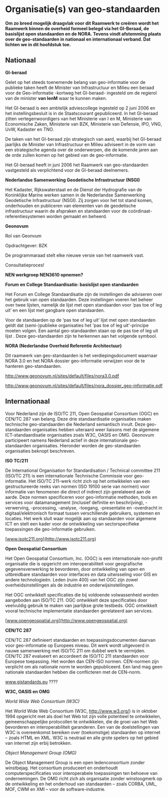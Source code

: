 # Organisatie(s) van geo-standaarden

**Om zo breed mogelijk draagvlak voor dit Raamwerk te creëren wordt het Raamwerk
binnen de overheid formeel belegd via het GI-Beraad, de basislijst open
standaarden en de NORA. Tevens vindt afstemming plaats over de geo-standaarden
in nationaal en internationaal verband. Dat lichten we in dit hoofdstuk toe.**

## Nationaal

**GI-beraad**

Gelet op het steeds toenemende belang van geo-informatie voor de publieke taken
heeft de Minister van Infrastructuur en Milieu een beraad voor de Geo-informatie
-kortweg het GI-beraad- ingesteld om de regierol van de minister **van IenM**
waar te kunnen maken.

Het GI-beraad is een ambtelijk adviescollege ingesteld op 2 juni 2006 en het
instellingsbesluit is in de Staatscourant gepubliceerd. In het GI-beraad zitten
vertegenwoordigers van het Ministerie van I en M, Ministerie van Economische
Zaken, Ministerie van BZK, Ministerie van Defensie, IPO, VNG, UvW, Kadaster en
TNO.

De taken van het GI-beraad zijn strategisch van aard, waarbij het GI-beraad
jaarlijks de Minister van Infrastructuur en Milieu adviseert in de vorm van een
strategische agenda over de onderwerpen, die de komende jaren aan de orde zullen
komen op het gebied van de geo-informatie.

Het GI-beraad heeft in juni 2006 het Raamwerk van geo-standaarden vastgesteld
als verplichtend voor de GI-beraad deelnemers.

**Nederlandse Samenwerking Geodetische Infrastructuur (NSGI)**

Het Kadaster, Rijkswaterstaat en de Dienst der Hydrografie van de Koninklijke
Marine werken samen in de Nederlandse Samenwerking Geodetische Infrastructuur
(NSGI). Zij zorgen voor het tot stand komen, onderhouden en publiceren van
elementen van de geodetische infrastructuur waarin de afspraken en standaarden
voor de coördinaat-referentiesystemen worden gemaakt en beheerd.

**Geonovum**

Rol van Geonvum

Opdrachtgever: BZK

De programmaraad stelt elke nieuwe versie van het raamwerk vast.

Consultatieproces!

**NEN werkgroep NEN3610 opnemen?**

**Forum en College Standaardisatie: basislijst open standaarden**

Het Forum en College Standaardisatie zijn de instellingen die adviseren over het
gebruik van open standaarden. Deze instellingen voeren het beheer over twee
lijsten, namelijk de lijst met open standaarden voor ‘pas toe of leg uit’ en een
lijst met gangbare open standaarden.

Voor de standaarden op de ‘pas toe of leg uit’ lijst met open standaarden geldt
dat (semi-)publieke organisaties het 'pas toe of leg uit'-principe moeten
volgen. Een aantal geo-standaarden staan op de pas toe of leg uit lijst . Deze
geo-standaarden zijn te herkennen aan het volgende symbool.

**NORA (Nederlandse Overheid Referentie Architectuur)**

Dit raamwerk van geo-standaarden is het verdiepingsdocument waarnaar NORA 3.0 en
het NORA dossier geo-informatie verwijzen voor de te hanteren geo-standaarden.

<http://www.geonovum.nl/sites/default/files/nora3.0.pdf>

<http://www.geonovum.nl/sites/default/files/nora_dossier_geo-informatie.pdf>

## Internationaal

Voor Nederland zijn de ISO/TC 211, Open Geospatial Consortium (OGC) en CEN/TC
287 van belang. Deze drie standaardisatie organisaties maken technische
geo-standaarden die Nederland semantisch invult. Deze geo-standaarden
organisaties hebben uiteraard weer liaisons met de algemene ICT-standaardisatie
organisaties zoals W3C, OASIS en OMG. Geonovum participeert namens Nederland
actief in deze internationale geo-standaarden organisaties. Hieronder worden de
geo-standaarden organisaties beknopt beschreven.

**ISO TC/211**

De International Organisation for Standardisation / Technical committee 211
(ISO/TC 211) is een internationale Technische Commissie voor geo-informatie. Het
ISO/TC 211-werk richt zich op het ontwikkelen van een gestructureerde reeks van
normen (ISO 19100 serie van normen) voor informatie van fenomenen die direct of
indirect zijn gerelateerd aan de aarde. Deze normen specificeren voor
geo-informatie methoden, tools en services voor datamanagement (inclusief
definitie en beschrijving), -verwerving, -processing, -analyse, -toegang,
-presentatie en -overdracht in digitaal/elektronisch formaat tussen
verschillende gebruikers, systemen en locaties. Het werk sluit waar mogelijk aan
op standaarden voor algemene ICT en stelt een kader voor de ontwikkeling van
sectorspecifieke toepassingen die geo-informatie gebruiken.

[www.isotc211.org](http://www.isotc211.org)

**Open Geospatial Consortium**

Het Open Geospatial Consortium, Inc. (OGC) is een internationale non-profit
organisatie die is opgericht om interoperabiliteit voor geografische
gegevensverwerking te bevorderen, door ontwikkeling van open en uitbreidbare
standaarden voor interfaces en data uitwisseling voor GIS en andere
technologieën. Leden (ruim 400) van het OGC zijn zowel overheidsinstellingen als
de industrie en onderwijsinstellingen.

Het OGC ontwikkelt specificaties die bij voldoende volwassenheid worden
aangeboden aan ISO/TC 211. OGC ontwikkelt deze specificaties door veelvuldig
gebruik te maken van jaarlijkse grote testbeds. OGC ontwikkelt vooral technische
implementatie standaarden gerelateerd aan services.

[www.opengeospatial.org](http://www.opengeospatial.org)

**CEN/TC 287**

CEN/TC 287 definieert standaarden en toepassingsdocumenten daarvan voor
geo-informatie op Europees niveau. Dit werk wordt uitgevoerd in nauwe
samenwerking met ISO/TC 211 om dubbel werk te vermijden. CEN/TC 287 evalueert en
accordeert de ISO/TC 211 standaarden voor Europese toepassing. Het worden dan
CEN-ISO normen. CEN-normen zijn verplicht om als nationale norm te worden
gepubliceerd. Een land mag geen nationale standaarden hebben die conflicteren
met de CEN-norm.

www.gistandards.eu ????

**W3C, OASIS en OMG**

*World Wide Web Consortium (W3C)*

Het World Wide Web Consortium (W3C, <http://www.w3.org/>) is in oktober 1994
opgericht met als doel het Web tot zijn volle potentieel te ontwikkelen,
gemeenschappelijke protocollen te ontwikkelen, die de groei van het Web
bevorderen en interoperabiliteit garanderen. Een van de doelstellingen van W3C
is overeenkomst bereiken over (toekomstige) standaarden op internet – zoals HTML
en XML. W3C is neutraal en alle grote spelers op het gebied van internet zijn
erbij betrokken.

*Object Management Group (OMG)*

De Object Management Group is een open ledenconsortium zonder winstbejag. Het
consortium produceert en onderhoudt computerspecificaties voor interoperabele
toepassingen ten behoeve van ondernemingen. De OMG richt zich als organisatie
zonder winstoogmerk op de ontwikkeling en het onderhoud van standaarden – zoals
CORBA, UML, MOF, CWM en XMI – voor de software-industrie.
